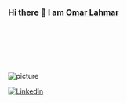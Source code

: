 


### Hi there 👋 I am [Omar Lahmar](https://apurvshah007.github.io)

<br />
<br />

<!--
**ApurvShah007/ApurvShah007** is a ✨ _special_ ✨ repository because its `README.md` (this file) appears on your GitHub profile.
-->
<div>
 <p>

<br />
<br />

![picture](https://raw.githubusercontent.com/saadeghi/saadeghi/master/dino.gif)

[![Linkedin](https://img.shields.io/badge/-JoykishanSharma-blue?style=flat&logo=Linkedin&logoColor=white)](https://www.linkedin.com/in/omar-lahmar-94216b340/)
<br />
<br />

